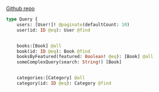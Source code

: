 
[Github repo](https://github.com/byrmylmz/booksql-laravel/blob/ea44f377d7ba05a84566a9d3d611b980c3773331/graphql/schema.graphql#L7-L17)

```graphql
type Query {
    users: [User!]! @paginate(defaultCount: 10)
    user(id: ID @eq): User @find


    books:[Book] @all
    book(id: ID @eq): Book @find
    booksByFeatured(featured: Boolean! @eq): [Book] @all
    someComplexQuery(search: String!) [Book]


    categories:[Category] @all
    category(id: ID @eq): Category @find
   ```
   
   

